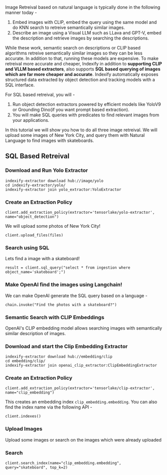Image Retreival based on natural language is typically done in the following manner today -

1. Embed images with CLIP, embed the query using the same model and do KNN search to retreive semantically similar images.
2. Describe an image using a Visual LLM such as LLava and GPT-V, embed the description and retrieve images by searching the descriptions.

While these work, semantic search on descriptions or CLIP based algorithms retreive semantically similar images so they can be less accurate. In addition to that, running these models are expensive. To make retreival more accurate and cheaper, Indexify in addition to **supporting CLIP and VLLM based extractors**, also supports **SQL based querying of images which are far more cheaper and accurate**. Indexify automatically exposes structured data extracted by object detection and tracking models with a SQL interface.

For SQL based retreival, you will -

1. Run object detection extractors powered by efficient models like YoloV9 or Grounding Dino(if you want prompt based extraction).
2. You will make SQL queries with predicates to find relevant images from your applications.

In this tutorial we will show you how to do all three image retreival. We will upload some images of New York City, and query them with Natural Language to find images with skateboards.

## SQL Based Retreival 
### Download and Run Yolo Extractor
```
indexify-extractor download hub://image/yolo
cd indexify-extractor/yolo/
indexify-extractor join yolo_extractor:YoloExtractor
```

### Create an Extraction Policy
```
client.add_extraction_policy(extractor='tensorlake/yolo-extractor', name="object_detection")
```

We will upload some photos of New York City! 
```
client.upload_files(files)
```

### Search using SQL
Lets find a image with a skateboard! 
```
result = client.sql_query("select * from ingestion where object_name='skateboard';")
```

### Make OpenAI find the images using Langchain! 
We can make OpenAI generate the SQL query based on a language -
```
chain.invoke("Find the photos with a skateboard?")
```
### Semantic Search with CLIP Embeddings
OpenAI's CLIP embedding model allows searching images with semantically similar description of images. 

### Download and start the Clip Embedding Extractor
```
indexify-extractor download hub://embedding/clip
cd embedding/clip/
indexify-extractor join openai_clip_extractor:ClipEmbeddingExtractor
```

### Create an Extraction Policy 
```
client.add_extraction_policy(extractor='tensorlake/clip-extractor', name="clip_embedding")
```
This creates an embedding index `clip_embedding.embedding`. You can also find the index name via the following API - 

```
client.indexes()
```

### Upload Images
Upload some images or search on the images which were already uploaded

### Search
```
client.search_index(name="clip_embedding.embedding", query="skateboard", top_k=2)
```